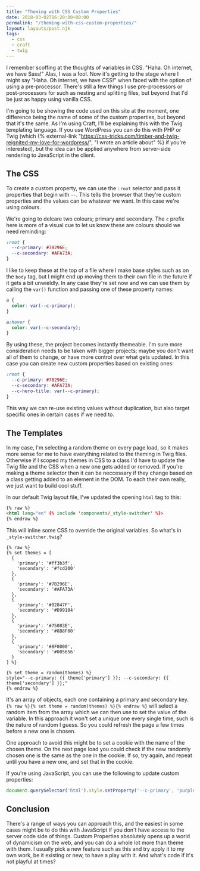```yaml
---
title: "Theming with CSS Custom Properties"
date: 2018-03-02T16:20:00+00:00
permalink: "/theming-with-css-custom-properties/"
layout: layouts/post.njk
tags:
  - css
  - craft
  - twig
---
```


I remember scoffing at the thoughts of variables in CSS. "Haha. Oh internet, we have Sass!" Alas, I was a fool. Now it's getting to the stage where I might say "Haha. Oh internet, we have CSS!" when faced with the option of using a pre-processor. There's still a few things I use pre-processors or post-processors for such as nesting and splitting files, but beyond that I'd be just as happy using vanilla CSS.

I'm going to be showing the code used on this site at the moment, one difference being the name of some of the custom properties, but beyond that it's the same. As I'm using Craft, I'll be explaining this with the Twig templating language. If you use WordPress you can do this with PHP or Twig (which {% external-link "https://css-tricks.com/timber-and-twig-reignited-my-love-for-wordpress/", "I wrote an article about" %} if you're interested), but the idea can be applied anywhere from server-side rendering to JavaScript in the client.

## The CSS

To create a custom property, we can use the `:root` selector and pass it properties that begin with `--`. This tells the browser that they're custom properties and the values can be whatever we want. In this case we're using colours.

We're going to delcare two colours; primary and secondary. The `c` prefix here is more of a visual cue to let us know these are colours should we need reminding:


``` css
:root {
  --c-primary: #7B296E;
  --c-secondary: #AFA73A;
}
```

I like to keep these at the top of a file where I make base styles such as on the `body` tag, but I might end up moving them to their own file in the future if it gets a bit unwieldly. In any case they're set now and we can use them by calling the `var()` function and passing one of these property names:


``` css
a {
  color: var(--c-primary);
}

a:hover {
  color: var(--c-secondary);
}
```

By using these, the project becomes instantly themeable. I'm sure more consideration needs to be taken with bigger projects; maybe you don't want all of them to change, or have more control over what gets updated. In this case you can create new custom properties based on existing ones:


``` css
:root {
  --c-primary: #7B296E;
  --c-secondary: #AFA73A;
  --c-hero-title: var(--c-primary);
}
```

This way we can re-use existing values without duplication, but also target specific ones in certain cases if we need to.

## The Templates

In my case, I'm selecting a random theme on every page load, so it makes more sense for me to have everything related to the theming in Twig files. Otherwise if I scoped my themes in CSS to a class I'd have to update the Twig file and the CSS when a new one gets added or removed. If you're making a theme selector then it can be neccessary if they change based on a class getting added to an element in the DOM. To each their own really, we just want to build cool stuff.

In our default Twig layout file, I've updated the opening `html` tag to this:

``` html
{% raw %}
<html lang="en" {% include 'components/_style-switcher' %}>
{% endraw %}
```

This will inline some CSS to override the original variables. So what's in `_style-switcher.twig`?

``` twig
{% raw %}
{% set themes = [
  {
    'primary': '#ff3b3f',
    'secondary': '#fcd200'
  },
  {
    'primary': '#7B296E',
    'secondary': '#AFA73A'
  },
  {
    'primary': '#02847F',
    'secondary': '#D99104'
  },
  {
    'primary': '#75003E',
    'secondary': '#8B8F00'
  },
  {
    'primary': '#8F0000',
    'secondary': '#005656'
  }
] %}

{% set theme = random(themes) %}
style="--c-primary: {{ theme['primary'] }}; --c-secondary: {{ theme['secondary'] }};"
{% endraw %}
```

It's an array of objects, each one containing a primary and secondary key. `{% raw %}{% set theme = random(themes) %}{% endraw %}` will select a random item from the array which we can then use to set the value of the variable. In this approach it won't set a unique one every single time, such is the nature of random I guess. So you could refresh the page a few times before a new one is chosen.

One approach to avoid this might be to set a cookie with the name of the chosen theme. On the next page load you could check if the new randomly chosen one is the same as the one in the cookie. If so, try again, and repeat until you have a new one, and set that in the cookie.

If you're using JavaScript, you can use the following to update custom properties:


``` js
document.querySelector('html').style.setProperty('--c-primary', 'purple');
```

## Conclusion

There's a range of ways you can approach this, and the easiest in some cases might be to do this with JavaScript if you don't have access to the server code side of things. Custom Properties absolutely opens up a world of dynamicism on the web, and you can do a whole lot more than theme with them. I usually pick a new feature such as this and try apply it to my own work, be it existing or new, to have a play with it. And what's code if it's not playful at times?
